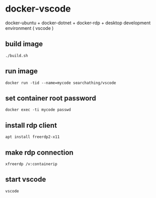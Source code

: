 # docker-vscode

docker-ubuntu + docker-dotnet + docker-rdp + desktop development environment ( vscode )

## build image

```
./build.sh
```

## run image

```
docker run -tid --name=mycode searchathing/vscode
```

## set container root password

```
docker exec -ti mycode passwd
```

## install rdp client

```
apt install freerdp2-x11
```

## make rdp connection

```
xfreerdp /v:containerip
```

## start vscode

```
vscode
```
